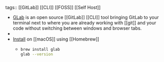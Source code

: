 tags:: [[GitLab]] [[CLI]] [[FOSS]] [[Self Host]]

- [GLab](https://gitlab.com/gitlab-org/cli) is an open source [[GitLab]] [[CLI]] tool bringing GitLab to your terminal next to where you are already working with [[git]] and your code without switching between windows and browser tabs.
-
- [Install](https://gitlab.com/gitlab-org/cli#installation) on [[macOS]] using [[Homebrew]]
	- ```bash
	  brew install glab
	  glab --version
	  ```